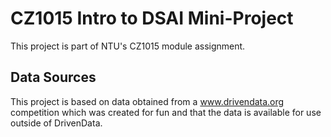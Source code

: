 # CZ1015 Intro to DSAI Mini-Project

This project is part of NTU's CZ1015 module assignment.

## Data Sources

This project is based on data obtained from a www.drivendata.org competition which was created for fun and that the data is available for use outside of DrivenData.


